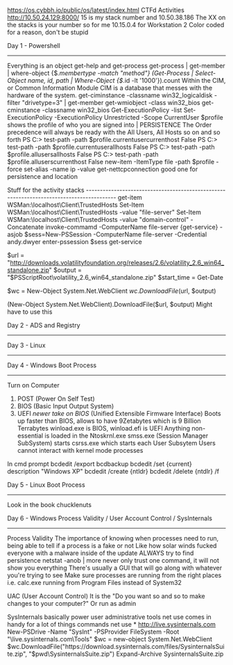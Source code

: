 https://os.cybbh.io/public/os/latest/index.html
CTFd Activities
http://10.50.24.129:8000/
15 is my stack number and 10.50.38.186
The XX on the stacks is your number so for me 10.15.0.4 for Workstation 2
Color coded for a reason, don't be stupid

Day 1 - Powershell
_______________________________________________________________________________________________________________________
Everything is an object
get-help and get-process
get-process | get-member | where-object {$_.membertype -match "method"}
(Get-Process | Select-Object name, id, path | Where-Object {$_.id -lt '1000'}).count 
Within the CIM, or Common Information Module
CIM is a database that messes with the hardware of the system. 
get-ciminstance -classname win32_logicaldisk -filter "drivetype=3" | get-member
get-wmiobject -class win32_bios 
get-cminstance -classname win32_bios
Get-ExecutionPolicy -list
Set-ExecutionPolicy -ExecutionPolicy Unrestricted -Scope CurrentUser
$profile shows the profile of who you are signed into | PERSISTENCE
The Order precedence will always be ready with the All Users, All Hosts so on and so forth
PS C:\> test-path -path $profile.currentusercurrenthost
False
PS C:\> test-path -path $profile.currentuserallhosts
False
PS C:\> test-path -path $profile.allusersallhosts
False
PS C:\> test-path -path $profile.alluserscurrenthost
False
new-item -ItemType file -path $profile -force
set-alias -name ip -value get-nettcpconnection
good one for persistence and location 

Stuff for the activity stacks -----------------------------------------------------------------------------------------
get-item WSMan:\localhost\Client\TrustedHosts
Set-Item WSMan:\localhost\Client\TrustedHosts -value "file-server"
Set-Item WSMan:\localhost\Client\TrustedHosts -value "domain-control" -Concatenate
invoke-commamd -ComputerName file-server {get-service} -asjob
$sess=New-PSSession -ComputerName file-server -Credential andy.dwyer
enter-pssession $sess
get-service

$url = "http://downloads.volatilityfoundation.org/releases/2.6/volatility_2.6_win64_standalone.zip"
$output = "$PSScriptRoot\volatility_2.6_win64_standalone.zip"
$start_time = Get-Date

$wc = New-Object System.Net.WebClient 
$wc.DownloadFile($url, $output) 


(New-Object System.Net.WebClient).DownloadFile($url, $output)
Might have to use this


Day 2 - ADS and Registry
_______________________________________________________________________________________________________________________











Day 3 - Linux
_______________________________________________________________________________________________________________________








Day 4 - Windows Boot Process
_______________________________________________________________________________________________________________________
Turn on Computer
1. POST (Power On Self Test)
2. BIOS (Basic Input Output System)
3. UEFI *newer take on BIOS* (Unified Extensible Firmware Interface)
   Boots up faster than BIOS, allows to have 9Zetabytes which is 9 Billion Terrabytes
winload.exe is BIOS, winload.efi is UEFI
Anything non-essential is loaded in the Ntoskrnl.exe
smss.exe (Session Manager SubSystem) starts csrss.exe which starts each User Subsytem
Users cannot interact with kernel mode processes


In cmd prompt
bcdedit /export bcdbackup
bcdedit /set {current} description "Windows XP"
bcdedit /create {ntldr} 
bcdedit /delete {ntdlr} /f




Day 5 - Linux Boot Process
_______________________________________________________________________________________________________________________

Look in the book chucklenuts 





Day 6 - Windows Process Validity / User Account Control / SysInternals
_______________________________________________________________________________________________________________________
Process Validity
The importance of knowing when processes need to run, being able to tell if a process is a fake or not
Like how solar winds fucked everyone with a malware inside of the update
ALWAYS try to find persistence 
netstat -anob | more
never only trust one command, it will not show you everything
There's usually a GUI that will go along with whatever you're trying to see
Make sure processes are running from the right places
i.e. calc.exe running from Program Files instead of System32

UAC (User Account Control)
It is the "Do you want so and so to make changes to your computer?" Or run as admin

SysInternals
basically power user administrative tools 
net use comes in handy for a lot of things
commands
net use * http://live.sysinternals.com
New-PSDrive -Name "SysInt" -PSProvider FileSystem -Root "\\live.sysinternals.com\Tools"
$wc = new-object System.Net.WebClient 
$wc.DownloadFile("https://download.sysinternals.com/files/SysinternalsSuite.zip", "$pwd\SysinternalsSuite.zip")
Expand-Archive SysinternalsSuite.zip 

